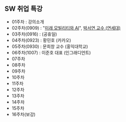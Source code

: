 ## SW 취업 특강
* 01주차 : 강의소개
* 02주차(0909) : "[미래 모빌리티와 AI](https://github.com/yungbyun/special_talk/blob/main/20240909_%EC%A0%9C%EC%A3%BC%EB%8C%80%20%20%EB%AF%B8%EB%9E%98%EB%AA%A8%EB%B9%8C%EB%A6%AC%ED%8B%B0-1.pdf)", [박서연 교수 (연세대)](https://www.ilyojournal.com/news/articleView.html?idxno=21786)
* 03주차(0916) : (공휴일) 
* 04주차(0923) : 황민호 (카카오) 
* 05주차(0930) : 문희창 교수 (홍익대학교)
* 06주차(1007) : 이준호 대표 (인그래디언트)
* 07주차
* 08주차
* 09주차
* 10주차
* 11주차
* 12주차
* 13주차
* 14주차
* 15주차
* 16주차(보강)

